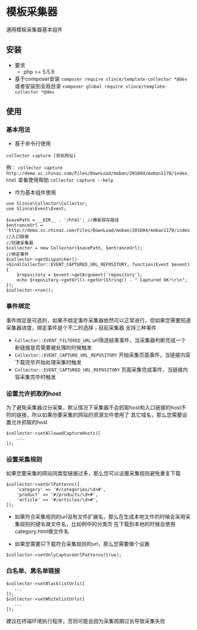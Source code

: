﻿# 模板采集器

通用模板采集器基本组件

## 安装
 * 要求
    - php >= 5.5.9
 * 基于composer安装
  `composer require slince/template-collector *@dev `
   或者安装到全局目录
   `composer global require slince/template-collector *@dev `
## 使用

### 基本用法

- 基于命令行使用

```
collector capture [目标网址]
```
例：
`collector capture http://demo.sc.chinaz.com/Files/DownLoad/moban/201604/moban1178/index.html`
查看使用帮助
`collector capture --help`

- 作为基本组件使用

```
use Slince\Collector\Collector;
use Slince\Event\Event;

$savePath = __DIR__ . '/html'; //模板保存路径
$entranceUrl = 'http://demo.sc.chinaz.com/Files/DownLoad/moban/201604/moban1178/index.html'; //入口链接
//创建采集器
$collector = new Collector($savePath, $entranceUrl);
//绑定事件
$collector->getDispatcher()->bind(Collector::EVENT_CAPTURED_URL_REPOSITORY, function(Event $event){
    $repository = $event->getArgument('repository');
    echo $repository->getUrl()->getUrlString() . " Captured OK!\r\n";
});
$collector->run();
```

### 事件绑定
事件绑定是可选的，如果不绑定事件采集器依然可以正常进行，但如果您需要知道采集器进度，绑定事件是个不二的选择；目前采集器
支持三种事件
- `Collector::EVENT_FILTERED_URL` url筛选结束事件，当采集器判断完成一个新链接是否需要被处理的时候触发
- `Collector::EVENT_CAPTURE_URL_REPOSITORY` 开始采集页面事件，当链接内容下载完毕开始处理采集时触发
- `Collector::EVENT_CAPTURED_URL_REPOSITORY` 页面采集完成事件，当链接内容采集完毕时触发

### 设置允许抓取的host
为了避免采集器过分采集，默认情况下采集器不会抓取host和入口链接的host不符的链接，所以如果你要采集的网站的资源文件使用了
其它域名，那么您需要设置允许抓取的host
```
$collector->setAllowedCaptureHosts([
    ...
]);
```

### 设置采集规则
如果您要采集的网站同类型链接过多，那么您可以设置采集规则避免重复下载
```
$collector->setUrlPatterns([
    'category' => '#/categories/\d+#',
    'product' => '#/products/\d+#',
    'article' => '#/articles/\d+#',
]);
```
- 如果符合采集规则的url没有文件扩展名，那么在生成本地文件的时候会采用采集规则的键名做文件名，比如例中的分类页
在下载到本地的时候会使用category.html做文件名

- 如果您需要只下载符合采集规则的url，那么您需要做个设置
```
$collector->setOnlyCaptureUrlPatterns(true);
```

### 白名单、黑名单链接
```
$collector->setBlacklistUrls([
   ...
]);
$collector->setWhitelistUrls([
   ...
]);
```

建议在终端环境执行程序，否则可能会因为采集周期过长导致采集失败


